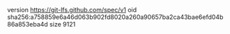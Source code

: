 version https://git-lfs.github.com/spec/v1
oid sha256:a758859e6a46d063b902fd8020a260a90657ba2ca43bae6efd04b86a853eba4d
size 9121
